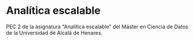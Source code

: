 # Analítica escalable

PEC 2 de la asignatura "Analítica escalable" del Máster en Ciencia de Datos de la Universidad de Alcalá de Henares.
